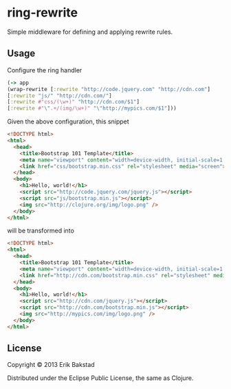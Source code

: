 # ring-rewrite

Simple middleware for defining and applying rewrite rules.

## Usage

Configure the ring handler

```clojure
(-> app
(wrap-rewrite [:rewrite "http://code.jquery.com" "http://cdn.com"]
[:rewrite "js/" "http://cdn.com/"]
[:rewrite #"css/(\w+)" "http://cdn.com/$1"]
[:rewrite #"\".+/(img/\w+)" "\"http://mypics.com/$1"]))
```

Given the above configuration, this snippet

```html
<!DOCTYPE html>
<html>
  <head>
    <title>Bootstrap 101 Template</title>
    <meta name="viewport" content="width=device-width, initial-scale=1.0">
    <link href="css/bootstrap.min.css" rel="stylesheet" media="screen">
  </head>
  <body>
    <h1>Hello, world!</h1>
    <script src="http://code.jquery.com/jquery.js"></script>
    <script src="js/bootstrap.min.js"></script>
    <img src="http://clojure.org/img/logo.png" />
  </body>
</html>
```

will be transformed into

```html
<!DOCTYPE html>
<html>
  <head>
    <title>Bootstrap 101 Template</title>
    <meta name="viewport" content="width=device-width, initial-scale=1.0">
    <link href="http://cdn.com/bootstrap.min.css" rel="stylesheet" media="screen">
  </head>
  <body>
    <h1>Hello, world!</h1>
    <script src="http://cdn.com/jquery.js"></script>
    <script src="http://cdn.com/bootstrap.min.js"></script>
    <img src="http://mypics.com/img/logo.png" />
  </body>
</html>
```



## License

Copyright © 2013 Erik Bakstad

Distributed under the Eclipse Public License, the same as Clojure.
